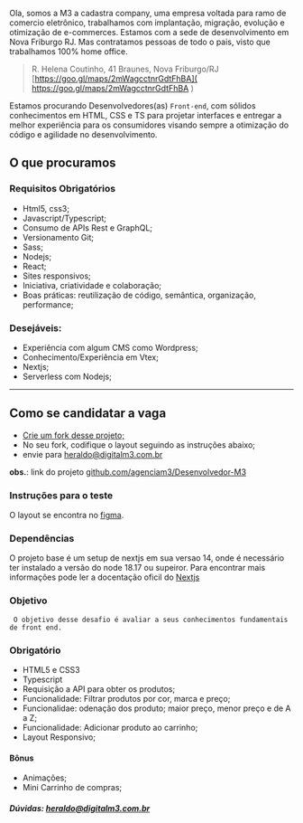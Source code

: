 Ola, somos a M3 a cadastra company, uma empresa voltada para ramo de comercio eletrônico, trabalhamos com implantação, migração, evolução e otimização de e-commerces. Estamos com a sede de desenvolvimento em Nova Friburgo RJ. Mas contratamos pessoas de todo o pais, visto que trabalhamos 100% home office.  
> R. Helena Coutinho, 41 
> Braunes, Nova Friburgo/RJ
[https://goo.gl/maps/2mWagcctnrGdtFhBA]( https://goo.gl/maps/2mWagcctnrGdtFhBA )

Estamos procurando Desenvolvedores(as) `Front-end`, com sólidos conhecimentos em HTML, CSS e TS para projetar interfaces e entregar a melhor experiência para os consumidores visando sempre a otimização do código e agilidade no desenvolvimento.

## O que procuramos

### Requisitos Obrigatórios

- Html5, css3;
- Javascript/Typescript;
- Consumo de APIs Rest e GraphQL;
- Versionamento Git;
- Sass;
- Nodejs;
- React;
- Sites responsivos;
- Iniciativa, criatividade e colaboração;
- Boas práticas: reutilização de código, semântica, organização, performance;

### Desejáveis:

- Experiência com algum CMS como Wordpress;
- Conhecimento/Experiência em Vtex;
- Nextjs;
- Serverless com Nodejs;

----

## Como se candidatar a vaga

- [Crie um fork desse projeto;](https://github.com/agenciam3/Desenvolvedor-M3/fork)
- No seu fork, codifique o layout seguindo as instruções abaixo;
- envie para [heraldo@digitalm3.com.br](mailto:heraldo@digitalm3.com.br?subject=Vaga%20DEV%20-%20Digital%20M3)


**obs.**: link do projeto [github.com/agenciam3/Desenvolvedor-M3](https://github.com/agenciam3/Desenvolvedor-M3)

### Instruções para o teste

O layout se encontra no [figma](https://www.figma.com/file/ZScvHOyE6EdnUTsvvqGi4r/Teste-M3?type=design&node-id=0-1&mode=design&t=c0Gt5gzSyczr8lvk-0).

### Dependências

O projeto base é um setup de nextjs em sua versao 14, onde é necessário ter instalado a versão do node 18.17 ou supeiror.
Para encontrar mais informações pode ler a docentação oficil do [Nextjs](https://nextjs.org/docs)



### Objetivo
``
O objetivo desse desafio é avaliar a seus conhecimentos fundamentais de front end.``

### Obrigatório

- HTML5 e CSS3
- Typescript
- Requisição a API para obter os produtos;
- Funcionalidade: Filtrar produtos por cor, marca e preço;
- Funcionalidae: odenação dos produto; maior preço, menor preço e de A a Z;
- Funcionalidade: Adicionar produto ao carrinho;
- Layout Responsivo;

#### Bônus

- Animações;
- Mini Carrinho de compras;

##### Dúvidas: [heraldo@digitalm3.com.br](mailto:heraldo@digitalm3.com.br?subject=Dúvida%20Vaga%20DEV%20-%20Digital%20M3)